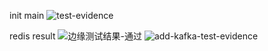 init main
![test-evidence](https://github.com/user-attachments/assets/4309e89a-5113-44d3-92f3-f141e2dd0987)

redis result
![边缘测试结果-通过](https://github.com/user-attachments/assets/1446afc2-b6e1-4584-8eba-58bf46eafc83)
![add-kafka-test-evidence](https://github.com/user-attachments/assets/550f6f99-6471-4163-b16f-81cb41dd2f3e)
